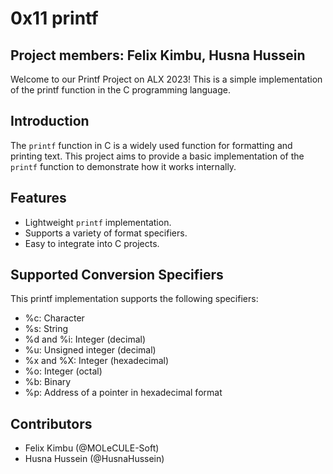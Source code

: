 # 0x11 printf
## Project members: Felix Kimbu, Husna Hussein
Welcome to our Printf Project on ALX 2023! This is a simple implementation of the printf function in the C programming language.
## Introduction

The `printf` function in C is a widely used function for formatting and printing text. This project aims to provide a basic implementation of the `printf` function to demonstrate how it works internally.
## Features

- Lightweight `printf` implementation.
- Supports a variety of format specifiers.
- Easy to integrate into C projects.
## Supported Conversion Specifiers
This printf implementation supports the following specifiers:

- %c: Character
- %s: String
- %d and %i: Integer (decimal)
- %u: Unsigned integer (decimal)
- %x and %X: Integer (hexadecimal)
- %o: Integer (octal)
- %b: Binary
- %p: Address of a pointer in hexadecimal format
## Contributors
* Felix Kimbu (@MOLeCULE-Soft)
* Husna Hussein (@HusnaHussein)
